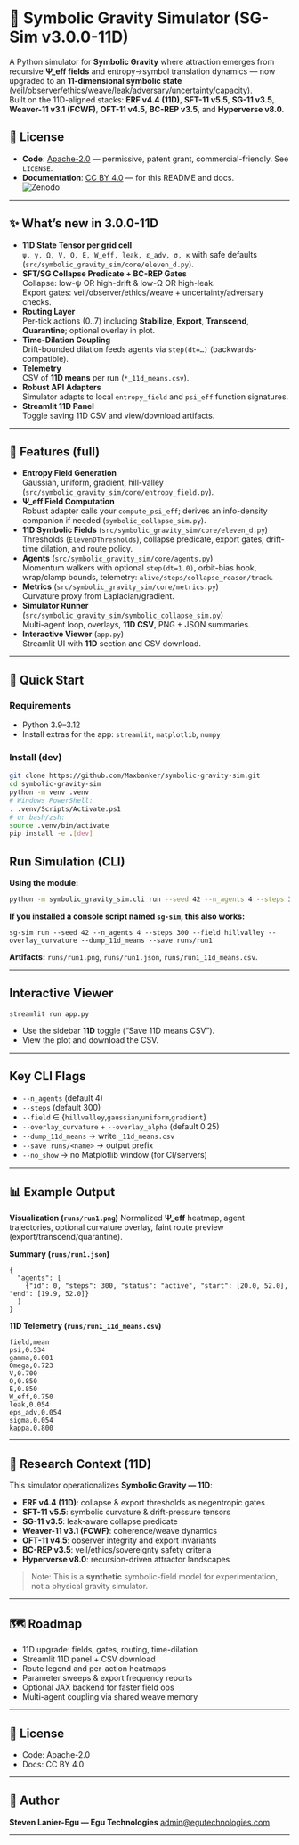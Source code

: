 # 🌌 Symbolic Gravity Simulator (SG-Sim v3.0.0-11D)

A Python simulator for **Symbolic Gravity** where attraction emerges from recursive **Ψ_eff fields** and entropy→symbol translation dynamics — now upgraded to an **11-dimensional symbolic state** (veil/observer/ethics/weave/leak/adversary/uncertainty/capacity).  
Built on the 11D-aligned stacks: **ERF v4.4 (11D)**, **SFT-11 v5.5**, **SG-11 v3.5**, **Weaver-11 v3.1 (FCWF)**, **OFT-11 v4.5**, **BC-REP v3.5**, and **Hyperverse v8.0**.

## 📜 License
- **Code**: [Apache-2.0](https://www.apache.org/licenses/LICENSE-2.0) — permissive, patent grant, commercial-friendly. See `LICENSE`.
- **Documentation**: [CC BY 4.0](https://creativecommons.org/licenses/by/4.0/) — for this README and docs.  
![Zenodo](https://zenodo.org/badge/DOI/10.5281/zenodo.16989695.svg)

---

## ✨ What’s new in 3.0.0-11D

- **11D State Tensor per grid cell**  
  `ψ, γ, Ω, V, O, E, W_eff, leak, ε_adv, σ, κ` with safe defaults (`src/symbolic_gravity_sim/core/eleven_d.py`).
- **SFT/SG Collapse Predicate + BC-REP Gates**  
  Collapse: low-ψ OR high-drift & low-Ω OR high-leak.  
  Export gates: veil/observer/ethics/weave + uncertainty/adversary checks.
- **Routing Layer**  
  Per-tick actions (0..7) including **Stabilize**, **Export**, **Transcend**, **Quarantine**; optional overlay in plot.
- **Time-Dilation Coupling**  
  Drift-bounded dilation feeds agents via `step(dt=…)` (backwards-compatible).
- **Telemetry**  
  CSV of **11D means** per run (`*_11d_means.csv`).
- **Robust API Adapters**  
  Simulator adapts to local `entropy_field` and `psi_eff` function signatures.
- **Streamlit 11D Panel**  
  Toggle saving 11D CSV and view/download artifacts.

---

## 🧩 Features (full)

- **Entropy Field Generation**  
  Gaussian, uniform, gradient, hill-valley (`src/symbolic_gravity_sim/core/entropy_field.py`).
- **Ψ_eff Field Computation**  
  Robust adapter calls your `compute_psi_eff`; derives an info-density companion if needed (`symbolic_collapse_sim.py`).
- **11D Symbolic Fields** (`src/symbolic_gravity_sim/core/eleven_d.py`)  
  Thresholds (`ElevenDThresholds`), collapse predicate, export gates, drift-time dilation, and route policy.
- **Agents** (`src/symbolic_gravity_sim/core/agents.py`)  
  Momentum walkers with optional `step(dt=1.0)`, orbit-bias hook, wrap/clamp bounds, telemetry: `alive/steps/collapse_reason/track`.
- **Metrics** (`src/symbolic_gravity_sim/core/metrics.py`)  
  Curvature proxy from Laplacian/gradient.
- **Simulator Runner** (`src/symbolic_gravity_sim/symbolic_collapse_sim.py`)  
  Multi-agent loop, overlays, **11D CSV**, PNG + JSON summaries.
- **Interactive Viewer** (`app.py`)  
  Streamlit UI with **11D** section and CSV download.

---

## 🚀 Quick Start

### Requirements
- Python 3.9–3.12
- Install extras for the app: `streamlit`, `matplotlib`, `numpy`

### Install (dev)
```bash
git clone https://github.com/Maxbanker/symbolic-gravity-sim.git
cd symbolic-gravity-sim
python -m venv .venv
# Windows PowerShell:
. .venv/Scripts/Activate.ps1
# or bash/zsh:
source .venv/bin/activate
pip install -e .[dev]
```
## Run Simulation (CLI)

**Using the module:**
```bash
python -m symbolic_gravity_sim.cli run --seed 42 --n_agents 4 --steps 300 --field hillvalley --overlay_curvature --dump_11d_means --save runs/run1

```

**If you installed a console script named `sg-sim`, this also works:**

```
sg-sim run --seed 42 --n_agents 4 --steps 300 --field hillvalley --overlay_curvature --dump_11d_means --save runs/run1
```

**Artifacts:** `runs/run1.png`, `runs/run1.json`, `runs/run1_11d_means.csv`.

------

## Interactive Viewer

```
streamlit run app.py
```

- Use the sidebar **11D** toggle (“Save 11D means CSV”).
- View the plot and download the CSV.

------

## Key CLI Flags

- `--n_agents` (default 4)
- `--steps` (default 300)
- `--field` ∈ {`hillvalley`,`gaussian`,`uniform`,`gradient`}
- `--overlay_curvature` + `--overlay_alpha` (default 0.25)
- `--dump_11d_means` → write `_11d_means.csv`
- `--save runs/<name>` → output prefix
- `--no_show` → no Matplotlib window (for CI/servers)

------

## 📊 Example Output

**Visualization (`runs/run1.png`)**
 Normalized **Ψ_eff** heatmap, agent trajectories, optional curvature overlay, faint route preview (export/transcend/quarantine).

**Summary (`runs/run1.json`)**

```
{
  "agents": [
    {"id": 0, "steps": 300, "status": "active", "start": [20.0, 52.0], "end": [19.9, 52.0]}
  ]
}
```

**11D Telemetry (`runs/run1_11d_means.csv`)**

```
field,mean
psi,0.534
gamma,0.001
Omega,0.723
V,0.700
O,0.850
E,0.850
W_eff,0.750
leak,0.054
eps_adv,0.054
sigma,0.054
kappa,0.800
```

------

## 🔬 Research Context (11D)

This simulator operationalizes **Symbolic Gravity — 11D**:

- **ERF v4.4 (11D)**: collapse & export thresholds as negentropic gates
- **SFT-11 v5.5**: symbolic curvature & drift-pressure tensors
- **SG-11 v3.5**: leak-aware collapse predicate
- **Weaver-11 v3.1 (FCWF)**: coherence/weave dynamics
- **OFT-11 v4.5**: observer integrity and export invariants
- **BC-REP v3.5**: veil/ethics/sovereignty safety criteria
- **Hyperverse v8.0**: recursion-driven attractor landscapes

> Note: This is a **synthetic** symbolic-field model for experimentation, not a physical gravity simulator.

------

## 🗺️ Roadmap

- 11D upgrade: fields, gates, routing, time-dilation
- Streamlit 11D panel + CSV download
- Route legend and per-action heatmaps
- Parameter sweeps & export frequency reports
- Optional JAX backend for faster field ops
- Multi-agent coupling via shared weave memory

------

## 📜 License

- Code: Apache-2.0
- Docs: CC BY 4.0

------

## 👤 Author

**Steven Lanier-Egu — Egu Technologies**
 [admin@egutechnologies.com](mailto:admin@egutechnologies.com)

------
